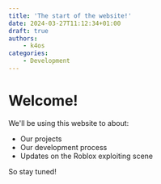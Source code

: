 ```yaml
---
title: 'The start of the website!'
date: 2024-03-27T11:12:34+01:00
draft: true
authors:
    - k4os
categories: 
    - Development
---
```


# Welcome!
We'll be using this website to about:
- Our projects
- Our development process
- Updates on the Roblox exploiting scene

So stay tuned!
